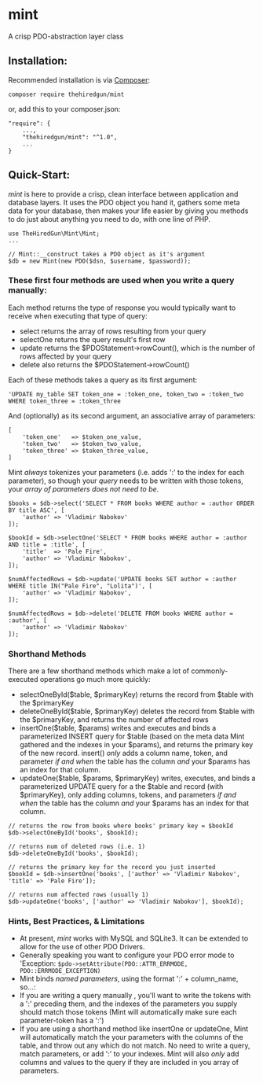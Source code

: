 # mint
A crisp PDO-abstraction layer class

## Installation:
Recommended installation is via [Composer](https://getcomposer.org):

```composer require thehiredgun/mint```

or, add this to your composer.json:

```
"require": {
    ...,
    "thehiredgun/mint": "^1.0",
    ...
}
```

## Quick-Start:
*mint* is here to provide a crisp, clean interface between application and database layers.
It uses the PDO object you hand it, gathers some meta data for your database, then makes your
life easier by giving you methods to do just about anything you need to do, with one line of PHP.

```
use TheHiredGun\Mint\Mint;
...

// Mint::__construct takes a PDO object as it's argument
$db = new Mint(new PDO($dsn, $username, $password));
```
### These first four methods are used when you write a query manually:
Each method returns the type of response you would typically want to receive when executing that type of query:
- select returns the array of rows resulting from your query
- selectOne returns the query result's first row
- update returns the $PDOStatement->rowCount(), which is the number of rows affected by your query
- delete also returns the $PDOStatement->rowCount()

Each of these methods takes a query as its first argument:
```
'UPDATE my_table SET token_one = :token_one, token_two = :token_two WHERE token_three = :token_three
```
And (optionally) as its second argument, an associative array of parameters:
```
[
    'token_one'   => $token_one_value,
    'token_two'   => $token_two_value,
    'token_three' => $token_three_value,
]
```

Mint *always* tokenizes your parameters (i.e. adds ':' to the index for each parameter), so though
your *query* needs to be written with those tokens, your *array of parameters does not need to be*.

```
$books = $db->select('SELECT * FROM books WHERE author = :author ORDER BY title ASC', [
    'author' => 'Vladimir Nabokov'
]);

$bookId = $db->selectOne('SELECT * FROM books WHERE author = :author AND title = :title', [
    'title'  => 'Pale Fire',
    'author' => 'Vladimir Nabokov',
]);

$numAffectedRows = $db->update('UPDATE books SET author = :author WHERE title IN("Pale Fire", "Lolita")', [
    'author' => 'Vladimir Nabokov',
]);

$numAffectedRows = $db->delete('DELETE FROM books WHERE author = :author', [
    'author' => 'Vladimir Nabokov'
]);
```

### Shorthand Methods
There are a few shorthand methods which make a lot of commonly-executed operations go much more quickly:
- selectOneById($table, $primaryKey) returns the record from $table with the $primaryKey
- deleteOneById($table, $primaryKey) deletes the record from $table with the $primaryKey, and returns the number of affected rows
- insertOne($table, $params) writes and executes and binds a parameterized INSERT query for $table (based on the meta data Mint gathered and the indexes in your $params), and returns the primary key of the new record. insert() *only* adds a column name, token, and parameter *if and when* the table has the column *and* your $params has an index for that column.
- updateOne($table, $params, $primaryKey) writes, executes, and binds a parameterized UPDATE query for a the $table and record (with $primaryKey), only adding columns, tokens, and parameters *if and when* the table has the column *and* your $params has an index for that column.

```
// returns the row from books where books' primary key = $bookId
$db->selectOneById('books', $bookId);

// returns num of deleted rows (i.e. 1)
$db->deleteOneById('books', $bookId);

// returns the primary key for the record you just inserted
$bookId = $db->insertOne('books', ['author' => 'Vladimir Nabokov', 'title' => 'Pale Fire']);

// returns num affected rows (usually 1)
$db->updateOne('books', ['author' => 'Vladimir Nabokov'], $bookId);
```

### Hints, Best Practices, & Limitations
- At present, *mint* works with MySQL and SQLite3. It can be extended to allow for the use of other PDO Drivers.
- Generally speaking you want to configure your PDO error mode to 'Exception: `$pdo->setAttribute(PDO::ATTR_ERRMODE, PDO::ERRMODE_EXCEPTION)`
- Mint binds *named parameters*, using the format ':' + column_name, so...:
- If you are writing a query manually , you'll want to write the tokens with a ':' preceding them, and the indexes of the parameters you supply should match those tokens (Mint will automatically make sure each parameter-token has a ':')
- If you are using a shorthand method like insertOne or updateOne, Mint will automatically match the your parameters with the columns of the table, and throw out any which do not match. No need to write a query, match parameters, or add ':' to your indexes. Mint will also *only* add columns and values to the query if they are included in you array of parameters.

